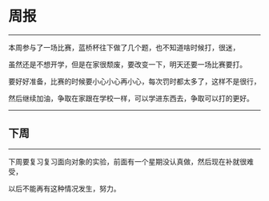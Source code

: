 # 周报
***
本周参与了一场比赛，蓝桥杯往下做了几个题，也不知道啥时候打，很迷，

虽然还是不想开学，但是在家很颓废，要改变一下，明天还要一场比赛要打。

要好好准备，比赛的时候要小心小心再小心，每次罚时都太多了，这样不是很行，

然后继续加油，争取在家跟在学校一样，可以学进东西去，争取可以打的更好。
***
## 下周
***
下周要复习复习面向对象的实验，前面有一个星期没认真做，然后现在补就很难受，

以后不能再有这种情况发生，努力。
